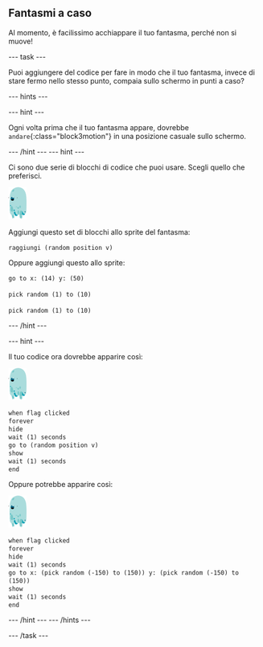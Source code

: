 ## Fantasmi a caso

Al momento, è facilissimo acchiappare il tuo fantasma, perché non si muove!

\--- task \---

Puoi aggiungere del codice per fare in modo che il tuo fantasma, invece di stare fermo nello stesso punto, compaia sullo schermo in punti a caso?

\--- hints \---

\--- hint \---

Ogni volta prima che il tuo fantasma appare, dovrebbe `andare`{:class="block3motion"} in una posizione casuale sullo schermo.

\--- /hint \--- \--- hint \---

Ci sono due serie di blocchi di codice che puoi usare. Scegli quello che preferisci.

![sprite del fantasma](images/ghost-sprite.png)

Aggiungi questo set di blocchi allo sprite del fantasma:

```blocks3
raggiungi (random position v)
```

Oppure aggiungi questo allo sprite:

```blocks3
go to x: (14) y: (50)

pick random (1) to (10)

pick random (1) to (10)
```

\--- /hint \---

\--- hint \---

Il tuo codice ora dovrebbe apparire così:

![ghost-sprite](images/ghost-sprite.png)

```blocks3
when flag clicked
forever
hide
wait (1) seconds
go to (random position v)
show
wait (1) seconds
end
```

Oppure potrebbe apparire così:

![ghost-sprite](images/ghost-sprite.png)

```blocks3
when flag clicked
forever
hide
wait (1) seconds
go to x: (pick random (-150) to (150)) y: (pick random (-150) to (150))
show
wait (1) seconds
end
```

\--- /hint \--- \--- /hints \---

\--- /task \---